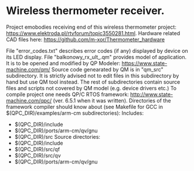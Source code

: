 # Wireless thermometer receiver.

Project emobodies receiving end of this wireless thermometer project: https://www.elektroda.pl/rtvforum/topic3550281.html. Hardware related CAD files here: https://github.com/m-xor/Thermometer_hardware

File "error_codes.txt" describes error codes (if any) displayed by device on its LED display. 
File "balkonowy_rx_ult_.qm" provides model of application. It is to be opened and modified by QP Modeler: https://www.state-machine.com/qm/ Source code genearated by QM is in "qm_src" subdirectory. It is strictly advised not to edit files in this subdirectory by hand but use QM tool instead.
The rest of subdirectories contain source files and scripts not covered by QM model (e.g. device drivers etc.)
To compile project one needs QP/C RTOS framework: http://www.state-machine.com/qpc/ (ver. 6.5.1 when it was written). 
Directories of the framework compiler should know about (see Makefile for GCC in $(QPC_DIR)/examples/arm-cm subdirectories):
Includes:
* $(QPC_DIR)/include
* $(QPC_DIR)/ports/arm-cm/qv/gnu
* $(QPC_DIR)/src
Source directories:
* $(QPC_DIR)/include
* $(QPC_DIR)/src/qf
* $(QPC_DIR)/src/qv
* $(QPC_DIR)/ports/arm-cm/qv/gnu

